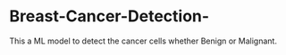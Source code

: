 # Breast-Cancer-Detection-
This a  ML model to detect the cancer cells whether Benign or Malignant.
